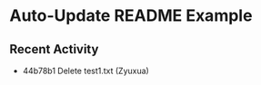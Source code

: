# Auto-Update README Example

## Recent Activity
<!-- BEGIN RECENT_ACTIVITY -->
* 44b78b1 Delete test1.txt (Zyuxua)
<!-- END RECENT_ACTIVITY -->


